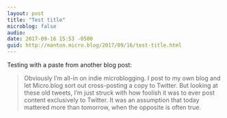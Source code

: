 ```yaml
---
layout: post
title: "Test title"
microblog: false
audio: 
date: 2017-09-16 15:53 -0500
guid: http://manton.micro.blog/2017/09/16/test-title.html
---
```

Testing with a paste from another blog post:

> Obviously I’m all-in on indie microblogging. I post to my own blog and let Micro.blog sort out cross-posting a copy to Twitter. But looking at these old tweets, I’m just struck with how foolish it was to ever post content exclusively to Twitter. It was an assumption that today mattered more than tomorrow, when the opposite is often true.

